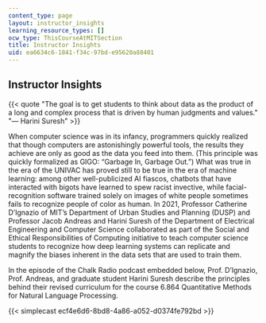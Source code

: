 ```yaml
---
content_type: page
layout: instructor_insights
learning_resource_types: []
ocw_type: ThisCourseAtMITSection
title: Instructor Insights
uid: ea6634c6-1841-f34c-97bd-e95620a88401
---
```


Instructor Insights
-------------------

{{< quote "The goal is to get students to think about data as the product of a long and complex process that is driven by human judgments and values." "— Harini Suresh" >}}

When computer science was in its infancy, programmers quickly realized that though computers are astonishingly powerful tools, the results they achieve are only as good as the data you feed into them. (This principle was quickly formalized as GIGO: “Garbage In, Garbage Out.”) What was true in the era of the UNIVAC has proved still to be true in the era of machine learning: among other well-publicized AI fiascos, chatbots that have interacted with bigots have learned to spew racist invective, while facial-recognition software trained solely on images of white people sometimes fails to recognize people of color as human. In 2021, Professor Catherine D’Ignazio of MIT’s Department of Urban Studies and Planning (DUSP) and Professor Jacob Andreas and Harini Suresh of the Department of Electrical Engineering and Computer Science collaborated as part of the Social and Ethical Responsibilities of Computing initiative to teach computer science students to recognize how deep learning systems can replicate and magnify the biases inherent in the data sets that are used to train them.

In the episode of the Chalk Radio podcast embedded below, Prof. D’Ignazio, Prof. Andreas, and graduate student Harini Suresh describe the principles behind their revised curriculum for the course 6.864 Quantitative Methods for Natural Language Processing.

{{< simplecast ecf4e6d6-8bd8-4a86-a052-d0374fe792bd >}}
